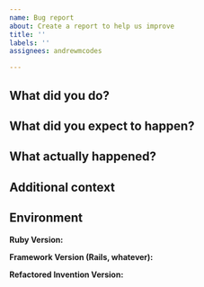 ```yaml
---
name: Bug report
about: Create a report to help us improve
title: ''
labels: ''
assignees: andrewmcodes

---
```


## What did you do?

## What did you expect to happen?

## What actually happened?

## Additional context

## Environment

**Ruby Version:**

**Framework Version (Rails, whatever):**

**Refactored Invention Version:**
